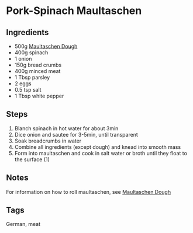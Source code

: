 # Pork-Spinach Maultaschen

## Ingredients

* 500g [Maultaschen Dough](MaultaschenDough.html)
* 400g spinach
* 1 onion
* 150g bread crumbs
* 400g minced meat 
* 1 Tbsp parsley
* 2 eggs 
* 0.5 tsp salt 
* 1 Tbsp white pepper

## Steps

1. Blanch spinach in hot water for about 3min
2. Dice onion and sautee for 3-5min, until transparent
3. Soak breadcrumbs in water
4. Combine all ingredients (except dough) and knead into smooth mass
5. Form into maultaschen and cook in salt water or broth until they float to the surface (1) 

## Notes 

For information on how to roll maultaschen, see [Maultaschen Dough](MaultaschenDough.html)

## Tags
German, meat
